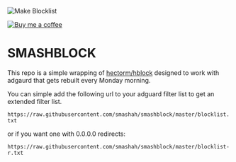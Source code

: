 ![Make Blocklist](https://github.com/smashah/smashblock/workflows/Make%20Blocklist/badge.svg)

[![Buy me a coffee][buymeacoffee-shield]][buymeacoffee]

# SMASHBLOCK

This repo is a simple wrapping of [hectorm/hblock](https://github.com/hectorm/hblock) designed to work with adgaurd that gets rebuilt every Monday morning.

You can simple add the following url to your adguard filter list to get an extended filter list.

`https://raw.githubusercontent.com/smashah/smashblock/master/blocklist.txt`

or if you want one with 0.0.0.0 redirects:

`https://raw.githubusercontent.com/smashah/smashblock/master/blocklist-r.txt`

[buymeacoffee-shield]: https://www.buymeacoffee.com/assets/img/guidelines/download-assets-sm-2.svg
[buymeacoffee]: https://www.buymeacoffee.com/smashah